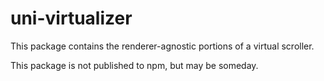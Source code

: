 # uni-virtualizer

This package contains the renderer-agnostic portions of a virtual scroller.

This package is not published to npm, but may be someday.